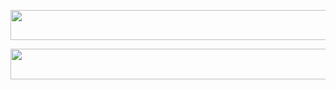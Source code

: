 <p align="center"><a href="https://heroku.com/deploy?template=https://github.com/MR-AGORA/AGORA-MUSIC](https://dashboard.heroku.com/new?template=https://github.com/MR-AGORA/AGORA-MUSIC)"> <img src="https://img.shields.io/badge/Deploy%20To%20Heroku-yellow?style=for-the-badge&logo=heroku" width="520" height="48.45"/></a></p>



<p align="center"><a href="https://t.me/agora_ssgenbot?template=https://t.me/agora_ssgenbot](https://t.me/agora_ssgenbot?template=https://t.me/agora_ssgenbot)"> <img src="https://img.shields.io/badge/STRING%20GENERATOR%20BOT-purple?style=for-the-badge&logo=heroku" width="520" height="48.45"/></a></p>



